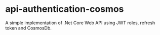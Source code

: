 # api-authentication-cosmos

A simple implementation of .Net Core Web API using JWT roles, refresh token and CosmosDb.
